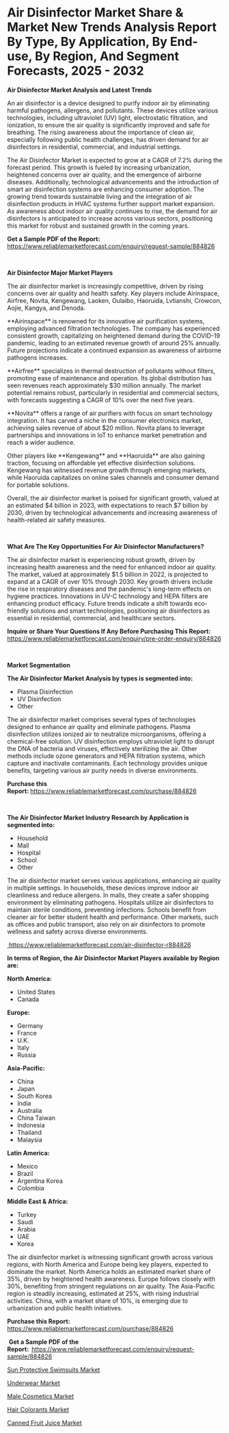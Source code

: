 <p><h1>Air Disinfector Market Share & Market New Trends Analysis Report By Type, By Application, By End-use, By Region, And Segment Forecasts, 2025 - 2032</h1></p><p><strong>Air Disinfector Market Analysis and Latest Trends</strong></p>
<p><p>An air disinfector is a device designed to purify indoor air by eliminating harmful pathogens, allergens, and pollutants. These devices utilize various technologies, including ultraviolet (UV) light, electrostatic filtration, and ionization, to ensure the air quality is significantly improved and safe for breathing. The rising awareness about the importance of clean air, especially following public health challenges, has driven demand for air disinfectors in residential, commercial, and industrial settings.</p><p>The Air Disinfector Market is expected to grow at a CAGR of 7.2% during the forecast period. This growth is fueled by increasing urbanization, heightened concerns over air quality, and the emergence of airborne diseases. Additionally, technological advancements and the introduction of smart air disinfection systems are enhancing consumer adoption. The growing trend towards sustainable living and the integration of air disinfection products in HVAC systems further support market expansion. As awareness about indoor air quality continues to rise, the demand for air disinfectors is anticipated to increase across various sectors, positioning this market for robust and sustained growth in the coming years.</p></p>
<p><strong>Get a Sample PDF of the Report:&nbsp;</strong> <a href="https://www.reliablemarketforecast.com/enquiry/request-sample/884826?utm_campaign=1890&utm_medium=2&utm_source=Github&utm_content=ia&utm_term=04042025&utm_id=air-disinfector">https://www.reliablemarketforecast.com/enquiry/request-sample/884826</a></p>
<p>&nbsp;</p>
<p><strong>Air Disinfector Major Market Players</strong></p>
<p><p>The air disinfector market is increasingly competitive, driven by rising concerns over air quality and health safety. Key players include Airinspace, Airfree, Novita, Kengewang, Laoken, Oulaibo, Haoruida, Lvtianshi, Crowcon, Aojie, Kangya, and Denoda.</p><p>**Airinspace** is renowned for its innovative air purification systems, employing advanced filtration technologies. The company has experienced consistent growth, capitalizing on heightened demand during the COVID-19 pandemic, leading to an estimated revenue growth of around 25% annually. Future projections indicate a continued expansion as awareness of airborne pathogens increases.</p><p>**Airfree** specializes in thermal destruction of pollutants without filters, promoting ease of maintenance and operation. Its global distribution has seen revenues reach approximately $30 million annually. The market potential remains robust, particularly in residential and commercial sectors, with forecasts suggesting a CAGR of 10% over the next five years.</p><p>**Novita** offers a range of air purifiers with focus on smart technology integration. It has carved a niche in the consumer electronics market, achieving sales revenue of about $20 million. Novita plans to leverage partnerships and innovations in IoT to enhance market penetration and reach a wider audience.</p><p>Other players like **Kengewang** and **Haoruida** are also gaining traction, focusing on affordable yet effective disinfection solutions. Kengewang has witnessed revenue growth through emerging markets, while Haoruida capitalizes on online sales channels and consumer demand for portable solutions.</p><p>Overall, the air disinfector market is poised for significant growth, valued at an estimated $4 billion in 2023, with expectations to reach $7 billion by 2030, driven by technological advancements and increasing awareness of health-related air safety measures.</p></p>
<p>&nbsp;</p>
<p><strong>What Are The Key Opportunities For Air Disinfector Manufacturers?</strong></p>
<p><p>The air disinfector market is experiencing robust growth, driven by increasing health awareness and the need for enhanced indoor air quality. The market, valued at approximately $1.5 billion in 2022, is projected to expand at a CAGR of over 10% through 2030. Key growth drivers include the rise in respiratory diseases and the pandemic's long-term effects on hygiene practices. Innovations in UV-C technology and HEPA filters are enhancing product efficacy. Future trends indicate a shift towards eco-friendly solutions and smart technologies, positioning air disinfectors as essential in residential, commercial, and healthcare sectors.</p></p>
<p><strong>Inquire or Share Your Questions If Any Before Purchasing This Report:</strong> <a href="https://www.reliablemarketforecast.com/enquiry/pre-order-enquiry/884826?utm_campaign=1890&utm_medium=2&utm_source=Github&utm_content=ia&utm_term=04042025&utm_id=air-disinfector">https://www.reliablemarketforecast.com/enquiry/pre-order-enquiry/884826</a></p>
<p>&nbsp;</p>
<p><strong>Market Segmentation</strong></p>
<p><strong>The Air Disinfector Market Analysis by types is segmented into:</strong></p>
<p><ul><li>Plasma Disinfection</li><li>UV Disinfection</li><li>Other</li></ul></p>
<p><p>The air disinfector market comprises several types of technologies designed to enhance air quality and eliminate pathogens. Plasma disinfection utilizes ionized air to neutralize microorganisms, offering a chemical-free solution. UV disinfection employs ultraviolet light to disrupt the DNA of bacteria and viruses, effectively sterilizing the air. Other methods include ozone generators and HEPA filtration systems, which capture and inactivate contaminants. Each technology provides unique benefits, targeting various air purity needs in diverse environments.</p></p>
<p><strong>Purchase this Report:&nbsp;</strong><a href="https://www.reliablemarketforecast.com/purchase/884826?utm_campaign=1890&utm_medium=2&utm_source=Github&utm_content=ia&utm_term=04042025&utm_id=air-disinfector">https://www.reliablemarketforecast.com/purchase/884826</a></p>
<p>&nbsp;</p>
<p><strong>The Air Disinfector Market Industry Research by Application is segmented into:</strong></p>
<p><ul><li>Household</li><li>Mall</li><li>Hospital</li><li>School</li><li>Other</li></ul></p>
<p><p>The air disinfector market serves various applications, enhancing air quality in multiple settings. In households, these devices improve indoor air cleanliness and reduce allergens. In malls, they create a safer shopping environment by eliminating pathogens. Hospitals utilize air disinfectors to maintain sterile conditions, preventing infections. Schools benefit from cleaner air for better student health and performance. Other markets, such as offices and public transport, also rely on air disinfectors to promote wellness and safety across diverse environments.</p></p>
<p><a href="https://www.reliablemarketforecast.com/air-disinfector-r884826?utm_campaign=1890&utm_medium=2&utm_source=Github&utm_content=ia&utm_term=04042025&utm_id=air-disinfector">&nbsp;https://www.reliablemarketforecast.com/air-disinfector-r884826</a></p>
<p><strong>In terms of Region, the Air Disinfector Market Players available by Region are:</strong></p>
<p>
    <p> <strong> North America: </strong>
        <ul>
            <li>United States</li>
            <li>Canada</li>
        </ul>
        </p> 
    <p> <strong> Europe: </strong>
        <ul>
            <li>Germany</li>
            <li>France</li>
            <li>U.K.</li>
            <li>Italy</li>
            <li>Russia</li>
        </ul>
        </p> 
    <p> <strong> Asia-Pacific: </strong>
        <ul>
            <li>China</li>
            <li>Japan</li>
            <li>South Korea</li>
            <li>India</li>
            <li>Australia</li>
            <li>China Taiwan</li>
            <li>Indonesia</li>
            <li>Thailand</li>
            <li>Malaysia</li>
        </ul>
        </p> 
    <p> <strong> Latin America: </strong>
        <ul>
            <li>Mexico</li>
            <li>Brazil</li>
            <li>Argentina Korea</li>
            <li>Colombia</li>
        </ul>
        </p> 
    <p> <strong> Middle East & Africa: </strong>
        <ul>
            <li>Turkey</li>
            <li>Saudi</li>
            <li>Arabia</li>
            <li>UAE</li>
            <li>Korea</li>
        </ul>
    </p>
    </p>
<p><p>The air disinfector market is witnessing significant growth across various regions, with North America and Europe being key players, expected to dominate the market. North America holds an estimated market share of 35%, driven by heightened health awareness. Europe follows closely with 30%, benefiting from stringent regulations on air quality. The Asia-Pacific region is steadily increasing, estimated at 25%, with rising industrial activities. China, with a market share of 10%, is emerging due to urbanization and public health initiatives.</p></p>
<p><strong>Purchase this Report: </strong><a href="https://www.reliablemarketforecast.com/purchase/884826?utm_campaign=1890&utm_medium=2&utm_source=Github&utm_content=ia&utm_term=04042025&utm_id=air-disinfector">https://www.reliablemarketforecast.com/purchase/884826</a></p>
<p>&nbsp;<strong>Get a Sample PDF of the Report:&nbsp;&nbsp;</strong><a href="https://www.reliablemarketforecast.com/enquiry/request-sample/884826?utm_campaign=1890&utm_medium=2&utm_source=Github&utm_content=ia&utm_term=04042025&utm_id=air-disinfector">https://www.reliablemarketforecast.com/enquiry/request-sample/884826</a></p>
<p><strong></strong></p>
<p><p><a href="https://github.com/eskelimaksic/Market-Research-Report-List-1/blob/main/sun-protective-swimsuits-market.md?utm_campaign=1890&utm_medium=2&utm_source=Github&utm_content=ia&utm_term=04042025&utm_id=air-disinfector">Sun Protective Swimsuits Market</a></p><p><a href="https://github.com/vestadjogile/Market-Research-Report-List-1/blob/main/underwear-market.md?utm_campaign=1890&utm_medium=2&utm_source=Github&utm_content=ia&utm_term=04042025&utm_id=air-disinfector">Underwear Market</a></p><p><a href="https://github.com/lelahokendo/Market-Research-Report-List-1/blob/main/male-cosmetics-market.md?utm_campaign=1890&utm_medium=2&utm_source=Github&utm_content=ia&utm_term=04042025&utm_id=air-disinfector">Male Cosmetics Market</a></p><p><a href="https://github.com/wantadhagino/Market-Research-Report-List-1/blob/main/hair-colorants-market.md?utm_campaign=1890&utm_medium=2&utm_source=Github&utm_content=ia&utm_term=04042025&utm_id=air-disinfector">Hair Colorants Market</a></p><p><a href="https://github.com/hatlepigna2s/Market-Research-Report-List-1/blob/main/canned-fruit-juice-market.md?utm_campaign=1890&utm_medium=2&utm_source=Github&utm_content=ia&utm_term=04042025&utm_id=air-disinfector">Canned Fruit Juice Market</a></p></p>